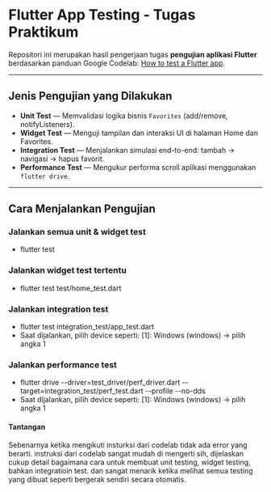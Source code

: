 
#  Flutter App Testing - Tugas Praktikum

Repositori ini merupakan hasil pengerjaan tugas **pengujian aplikasi Flutter** berdasarkan panduan Google Codelab: [How to test a Flutter app](https://codelabs.developers.google.com/codelabs/flutter-app-testing).

---

## Jenis Pengujian yang Dilakukan

- **Unit Test** — Memvalidasi logika bisnis `Favorites` (add/remove, notifyListeners).
- **Widget Test** — Menguji tampilan dan interaksi UI di halaman Home dan Favorites.
- **Integration Test** — Menjalankan simulasi end-to-end: tambah → navigasi → hapus favorit.
- **Performance Test** — Mengukur performa scroll aplikasi menggunakan `flutter drive`.

---

##  Cara Menjalankan Pengujian

###  Jalankan semua unit & widget test
- flutter test

### Jalankan widget test tertentu
- flutter test test/home_test.dart

### Jalankan integration test
- flutter test integration_test/app_test.dart
- Saat dijalankan, pilih device seperti:
[1]: Windows (windows) → pilih angka 1

### Jalankan performance test
- flutter drive --driver=test_driver/perf_driver.dart --target=integration_test/perf_test.dart --profile --no-dds
- Saat dijalankan, pilih device seperti:
[1]: Windows (windows) → pilih angka 1

#### Tantangan
Sebenarnya ketika mengikuti insturksi dari codelab tidak ada error yang berarti. 
instruksi dari codelab sangat mudah di mengerti sih, dijelaskan cukup detail bagaimana cara untuk membuat unit testing, widget testing, bahkan integratioin test. dan sangat menarik ketika melihat semua testing yang dibuat seperti bergerak sendiri secara otomatis.
